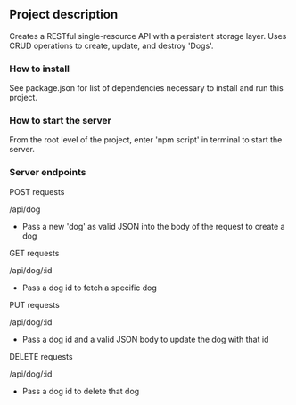 ## Project description

Creates a RESTful single-resource API with a persistent storage layer. Uses CRUD operations to create, update, and destroy 'Dogs'.

### How to install

See package.json for list of dependencies necessary to install and run this project.

### How to start the server

From the root level of the project, enter 'npm script' in terminal to start the server.

### Server endpoints

POST requests

/api/dog

* Pass a new 'dog' as valid JSON into the body of the request to create a dog

GET requests

/api/dog/:id

* Pass a dog id to fetch a specific dog

PUT requests

/api/dog/:id

* Pass a dog id and a valid JSON body to update the dog with that id

DELETE requests

/api/dog/:id

* Pass a dog id to delete that dog

